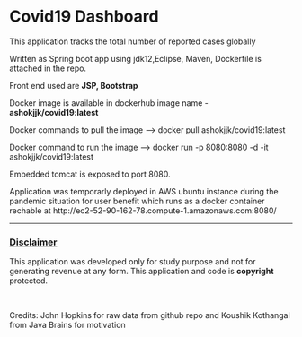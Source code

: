 # Covid19 Dashboard
<p>This application tracks the total number of reported cases globally</p>

<p>Written as Spring boot app using jdk12,Eclipse, Maven, Dockerfile is attached in the repo.</p>
<p>Front end used are <b>JSP, Bootstrap</b></p>
<p>Docker image is available in dockerhub image name - <b>ashokjjk/covid19:latest</b></p>
<p>Docker commands to pull the image --> docker pull ashokjjk/covid19:latest</p>
<p>Docker command to run the image   --> docker run -p 8080:8080 -d -it ashokjjk/covid19:latest</p>
<p>Embedded tomcat is exposed to port 8080.</p>
<p>Application was temporarly deployed in AWS ubuntu instance during the pandemic situation for user benefit which runs
as a docker container rechable at http://ec2-52-90-162-78.compute-1.amazonaws.com:8080/</p> 
<hr>
<h3><u>Disclaimer</u></h3>
<p>This application was developed only for study purpose and not for generating revenue at any form.
This application and code is <b>copyright</b> protected.</p>
<br>
<p>Credits: John Hopkins for raw data from github repo and Koushik Kothangal from Java Brains for motivation</p>
